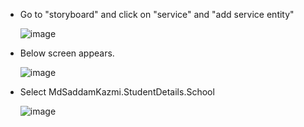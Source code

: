 * Go to "storyboard" and click on "service" and "add service entity"

  ![image](https://github.com/MdSaddamKazmi/CAPwithVisualTools/assets/54942497/de2b6824-90b7-4644-8c0a-9f6e5c65ff68)
* Below screen appears.
  
  ![image](https://github.com/MdSaddamKazmi/CAPwithVisualTools/assets/54942497/c8f2c791-5fa0-4721-ace0-54e3cd52391d)
* Select MdSaddamKazmi.StudentDetails.School

  ![image](https://github.com/MdSaddamKazmi/CAPwithVisualTools/assets/54942497/565ba6e4-6d8b-4d6d-8a91-ae34e2f17a65)



